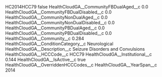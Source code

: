 <?xml version="1.0" encoding="UTF-8"?>
<CustomMetadata xmlns="http://soap.sforce.com/2006/04/metadata" xmlns:xsi="http://www.w3.org/2001/XMLSchema-instance" xmlns:xsd="http://www.w3.org/2001/XMLSchema">
    <label>HC2014HCC79</label>
    <protected>false</protected>
    <values>
        <field>HealthCloudGA__CommunityFBDualAged__c</field>
        <value xsi:type="xsd:double">0.0</value>
    </values>
    <values>
        <field>HealthCloudGA__CommunityFBDualDisabled__c</field>
        <value xsi:type="xsd:double">0.0</value>
    </values>
    <values>
        <field>HealthCloudGA__CommunityNonDualAged__c</field>
        <value xsi:type="xsd:double">0.0</value>
    </values>
    <values>
        <field>HealthCloudGA__CommunityNonDualDisabled__c</field>
        <value xsi:type="xsd:double">0.0</value>
    </values>
    <values>
        <field>HealthCloudGA__CommunityPBDualAged__c</field>
        <value xsi:type="xsd:double">0.0</value>
    </values>
    <values>
        <field>HealthCloudGA__CommunityPBDualDisabled__c</field>
        <value xsi:type="xsd:double">0.0</value>
    </values>
    <values>
        <field>HealthCloudGA__Community__c</field>
        <value xsi:type="xsd:double">0.284</value>
    </values>
    <values>
        <field>HealthCloudGA__ConditionCategory__c</field>
        <value xsi:type="xsd:string">Neurological</value>
    </values>
    <values>
        <field>HealthCloudGA__Description__c</field>
        <value xsi:type="xsd:string">Seizure Disorders and Convulsions</value>
    </values>
    <values>
        <field>HealthCloudGA__HCCCode__c</field>
        <value xsi:type="xsd:string">HCC79</value>
    </values>
    <values>
        <field>HealthCloudGA__Institutional__c</field>
        <value xsi:type="xsd:double">0.144</value>
    </values>
    <values>
        <field>HealthCloudGA__IsActive__c</field>
        <value xsi:type="xsd:boolean">true</value>
    </values>
    <values>
        <field>HealthCloudGA__OverriddenHCCCodes__c</field>
        <value xsi:nil="true"/>
    </values>
    <values>
        <field>HealthCloudGA__YearSpan__c</field>
        <value xsi:type="xsd:string">2014</value>
    </values>
</CustomMetadata>

